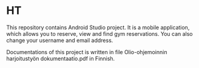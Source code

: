 # HT

This repository contains Android Studio project. It is a mobile application, which allows you to reserve, view and find gym reservations. You can also change your username and email address. 

Documentations of this project is written in file Olio-ohjemoinnin harjoitustyön dokumentaatio.pdf in Finnish.

